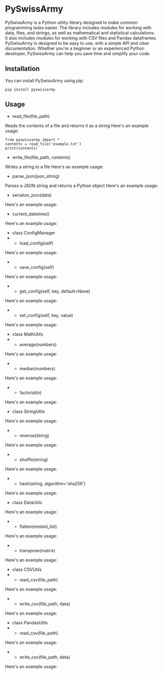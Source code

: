 # PySwissArmy

PySwissArmy is a Python utility library designed to make common programming tasks easier.
The library includes modules for working with data, files, and strings, as well as mathematical and statistical calculations.
It also includes modules for working with CSV files and Pandas dataframes.
PySwissArmy is designed to be easy to use, with a simple API and clear documentation.
Whether you're a beginner or an experienced Python developer, PySwissArmy can help you save time and simplify your code.

## Installation

You can install PySwissArmy using pip:

```
pip install pyswissarmy
```

## Usage

- read_file(file_path)

Reads the contents of a file and returns it as a string
Here's an example usage:

```
from pyswissarmy import *
contents = read_file('example.txt')
print(contents)
```

- write_file(file_path, contents)

Writes a string to a file
Here's an example usage:
- parse_json(json_string)

Parses a JSON string and returns a Python object
Here's an example usage:
- serialize_json(data)

Here's an example usage:
- current_datetime()

Here's an example usage:
- class ConfigManager
- - load_config(self)

Here's an example usage:
- - save_config(self)

Here's an example usage:
- - get_config(self, key, default=None)

Here's an example usage:
- - set_config(self, key, value)

Here's an example usage:
- class MathUtils
- - average(numbers)

Here's an example usage:
- - median(numbers)

Here's an example usage:
- - factorial(n)

Here's an example usage:
- class StringUtils

Here's an example usage:
- - reverse(string)

Here's an example usage:
- - shuffle(string)

Here's an example usage:
- - hash(string, algorithm='sha256')

Here's an example usage:
- class DataUtils

Here's an example usage:
- - flatten(nested_list)

Here's an example usage:
- - transpose(matrix)

Here's an example usage:
- class CSVUtils
- - read_csv(file_path)

Here's an example usage:
- - write_csv(file_path, data)

Here's an example usage:
- class PandasUtils
- - read_csv(file_path)

Here's an example usage:
- - write_csv(file_path, data)

Here's an example usage:
